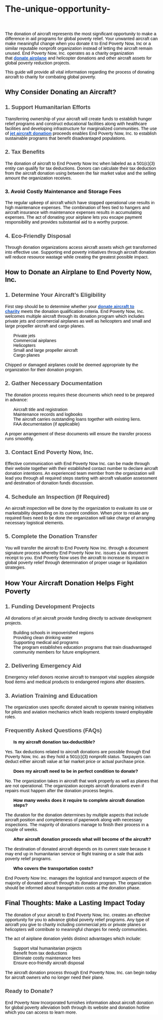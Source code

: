 # The-unique-opportunity-

<div style='text-align: start;color: rgb(0, 0, 0);font-size: medium;font-family: ";'>
    <div aria-labelledby="docs-ml-promotion-aria-label" style="font-family: Arial, Helvetica, sans-serif;">
        <div aria-labelledby="docs-ml-promotion-aria-label" style="font-family: Arial, Helvetica, sans-serif;">
            <div style='text-align: start;color: rgb(0, 0, 0);font-size: medium;font-family: "border-bottom: 1px solid rgb(203, 203, 203);'>
                <div style="font-size: 20px;"><br></div>
            </div>
            <div style='text-align: start;color: rgb(0, 0, 0);font-size: medium;font-family: ";'>
                <div>
                    <div>
                        <div style="color: rgb(255, 255, 255);background-color: rgb(255, 255, 255);">
                            <p style="text-align: left;color: rgb(0, 0, 0);font-size: 11pt;font-family: Arial;">The donation of aircraft represents the most significant opportunity to make a difference in aid programs for global poverty relief. Your unwanted aircraft can make meaningful change when you donate it to End Poverty Now, Inc or a similar reputable nonprofit organization instead of letting the aircraft remain unused. End Poverty Now, Inc. operates as a charity organization that&nbsp;<a href="https://endpovertynowinc.org/" target="_blank" rel="noopener noreferrer"><strong><u><span style="color: rgb(17, 85, 204);">donate airplane</span></u></strong></a><span style="color: rgb(0, 0, 0);font-size: 11pt;font-family: Arial;">&nbsp;and helicopter donations and other aircraft assets for global poverty reduction projects.</span></p>
                            <p style="text-align: left;color: rgb(0, 0, 0);font-size: 11pt;font-family: Arial;"><span style="color: rgb(0, 0, 0);font-size: 11pt;font-family: Arial;">This guide will provide all vital information regarding the process of donating aircraft to charity for combating global poverty.</span></p>
                            <h2 style="text-align: left;color: rgb(0, 0, 0);font-size: 16pt;font-family: Arial;"><strong><span style="color: rgb(0, 0, 0);font-size: 16pt;font-family: Arial;">Why Consider Donating an Aircraft?</span></strong></h2>
                            <h3 style="text-align: left;color: rgb(67, 67, 67);font-size: 14pt;font-family: Arial;"><strong><span style="color: rgb(67, 67, 67);font-size: 14pt;font-family: Arial;">1. Support Humanitarian Efforts</span></strong></h3>
                            <p style="text-align: left;color: rgb(0, 0, 0);font-size: 11pt;font-family: Arial;">Transferring ownership of your aircraft will create funds to establish hunger relief programs and construct educational facilities along with healthcare facilities and developing infrastructure for marginalized communities. The use of&nbsp;<a href="https://endpovertynowinc.org/" target="_blank" rel="noopener noreferrer"><strong><u><span style="color: rgb(17, 85, 204);">jet aircraft donation</span></u></strong></a><span style="color: rgb(0, 0, 0);font-size: 11pt;font-family: Arial;">&nbsp;proceeds enables End Poverty Now, Inc. to establish sustainable programs that benefit disadvantaged populations.</span></p>
                            <h3 style="text-align: left;color: rgb(67, 67, 67);font-size: 14pt;font-family: Arial;"><strong><span style="color: rgb(67, 67, 67);font-size: 14pt;font-family: Arial;">2. Tax Benefits</span></strong></h3>
                            <p style="text-align: left;color: rgb(0, 0, 0);font-size: 11pt;font-family: Arial;"><span style="color: rgb(0, 0, 0);font-size: 11pt;font-family: Arial;">The donation of aircraft to End Poverty Now Inc when labeled as a 501(c)(3) entity can qualify for tax deductions. Donors can calculate their tax deduction from the aircraft donation using between the fair market value and the selling amount the organization receives.</span></p>
                            <h3 style="text-align: left;color: rgb(67, 67, 67);font-size: 14pt;font-family: Arial;"><strong><span style="color: rgb(0, 0, 0);font-size: 13pt;">3. Avoid Costly Maintenance and Storage Fees</span></strong></h3>
                            <p style="text-align: left;color: rgb(0, 0, 0);font-size: 11pt;font-family: Arial;"><span style="color: rgb(0, 0, 0);font-size: 11pt;font-family: Arial;">The regular upkeep of aircraft which have stopped operational use results in high maintenance expenses. The combination of fees tied to hangers and aircraft insurance with maintenance expenses results in accumulating expenses. The act of donating your airplane lets you escape payment responsibility and provides substantial aid to a worthy purpose.</span></p>
                            <h3 style="text-align: left;color: rgb(67, 67, 67);font-size: 14pt;font-family: Arial;"><strong><span style="color: rgb(67, 67, 67);font-size: 14pt;font-family: Arial;">4. Eco-Friendly Disposal</span></strong></h3>
                            <p style="text-align: left;color: rgb(0, 0, 0);font-size: 11pt;font-family: Arial;"><span style="color: rgb(0, 0, 0);font-size: 11pt;font-family: Arial;">Through donation organizations access aircraft assets which get transformed into effective use. Supporting end poverty initiatives through aircraft donation will reduce resource wastage while creating the greatest possible impact.</span></p>
                            <h2 style="text-align: left;color: rgb(0, 0, 0);font-size: 16pt;font-family: Arial;"><strong><span style="color: rgb(0, 0, 0);font-size: 16pt;font-family: Arial;">How to Donate an Airplane to End Poverty Now, Inc.</span></strong></h2>
                            <h3 style="text-align: left;color: rgb(67, 67, 67);font-size: 14pt;font-family: Arial;"><strong><span style="color: rgb(67, 67, 67);font-size: 14pt;font-family: Arial;">1. Determine Your Aircraft&rsquo;s Eligibility</span></strong></h3>
                            <p style="text-align: left;color: rgb(0, 0, 0);font-size: 11pt;font-family: Arial;">First step should be to determine whether your&nbsp;<a href="https://endpovertynowinc.org/" target="_blank" rel="noopener noreferrer"><strong><u><span style="color: rgb(17, 85, 204);">donate aircraft to charity</span></u></strong></a><span style="color: rgb(0, 0, 0);font-size: 11pt;font-family: Arial;">&nbsp;meets the donation qualification criteria. End Poverty Now, Inc. welcomes multiple aircraft through its donation program which includes private jets and commercial airplanes as well as helicopters and small and large propeller aircraft and cargo planes.</span></p>
                            <ul style="list-style-type: none;">
                                <li style="text-align: left;color: rgb(0, 0, 0);font-size: 11pt;font-family: Arial;"><span style="color: rgb(0, 0, 0);font-size: 11pt;font-family: Arial;">Private jets</span></li>
                                <li style="text-align: left;color: rgb(0, 0, 0);font-size: 11pt;font-family: Arial;"><span style="color: rgb(0, 0, 0);font-size: 11pt;font-family: Arial;">Commercial airplanes</span></li>
                                <li style="text-align: left;color: rgb(0, 0, 0);font-size: 11pt;font-family: Arial;"><span style="color: rgb(0, 0, 0);font-size: 11pt;font-family: Arial;">Helicopters</span></li>
                                <li style="text-align: left;color: rgb(0, 0, 0);font-size: 11pt;font-family: Arial;"><span style="color: rgb(0, 0, 0);font-size: 11pt;font-family: Arial;">Small and large propeller aircraft</span></li>
                                <li style="text-align: left;color: rgb(0, 0, 0);font-size: 11pt;font-family: Arial;"><span style="color: rgb(0, 0, 0);font-size: 11pt;font-family: Arial;">Cargo planes</span></li>
                            </ul>
                            <p style="text-align: left;color: rgb(0, 0, 0);font-size: 11pt;font-family: Arial;"><span style="color: rgb(0, 0, 0);font-size: 11pt;font-family: Arial;">Chipped or damaged airplanes could be deemed appropriate by the organization for their donation program.</span></p>
                            <h3 style="text-align: left;color: rgb(67, 67, 67);font-size: 14pt;font-family: Arial;"><strong><span style="color: rgb(67, 67, 67);font-size: 14pt;font-family: Arial;">2. Gather Necessary Documentation</span></strong></h3>
                            <p style="text-align: left;color: rgb(0, 0, 0);font-size: 11pt;font-family: Arial;"><span style="color: rgb(0, 0, 0);font-size: 11pt;font-family: Arial;">The donation process requires these documents which need to be prepared in advance:</span></p>
                            <ul style="list-style-type: none;">
                                <li style="text-align: left;color: rgb(0, 0, 0);font-size: 11pt;font-family: Arial;"><span style="color: rgb(0, 0, 0);font-size: 11pt;font-family: Arial;">Aircraft title and registration</span></li>
                                <li style="text-align: left;color: rgb(0, 0, 0);font-size: 11pt;font-family: Arial;"><span style="color: rgb(0, 0, 0);font-size: 11pt;font-family: Arial;">Maintenance records and logbooks</span></li>
                                <li style="text-align: left;color: rgb(0, 0, 0);font-size: 11pt;font-family: Arial;"><span style="color: rgb(0, 0, 0);font-size: 11pt;font-family: Arial;">The aircraft carries outstanding loans together with existing liens.</span></li>
                                <li style="text-align: left;color: rgb(0, 0, 0);font-size: 11pt;font-family: Arial;"><span style="color: rgb(0, 0, 0);font-size: 11pt;font-family: Arial;">FAA documentation (if applicable)</span></li>
                            </ul>
                            <p style="text-align: left;color: rgb(0, 0, 0);font-size: 11pt;font-family: Arial;"><span style="color: rgb(0, 0, 0);font-size: 11pt;font-family: Arial;">A proper arrangement of these documents will ensure the transfer process runs smoothly.</span></p>
                            <h3 style="text-align: left;color: rgb(67, 67, 67);font-size: 14pt;font-family: Arial;"><strong><span style="color: rgb(67, 67, 67);font-size: 14pt;font-family: Arial;">3. Contact End Poverty Now, Inc.</span></strong></h3>
                            <p style="text-align: left;color: rgb(0, 0, 0);font-size: 11pt;font-family: Arial;"><span style="color: rgb(0, 0, 0);font-size: 11pt;font-family: Arial;">Effective communication with End Poverty Now Inc. can be made through their website together with their established contact number to declare aircraft donation intentions. An experienced team member from the organization will lead you through all required steps starting with aircraft valuation assessment and destination of donation funds discussion.</span></p>
                            <h3 style="text-align: left;color: rgb(67, 67, 67);font-size: 14pt;font-family: Arial;"><strong><span style="color: rgb(67, 67, 67);font-size: 14pt;font-family: Arial;">4. Schedule an Inspection (If Required)</span></strong></h3>
                            <p style="text-align: left;color: rgb(0, 0, 0);font-size: 11pt;font-family: Arial;"><span style="color: rgb(0, 0, 0);font-size: 11pt;font-family: Arial;">An aircraft inspection will be done by the organization to evaluate its use or marketability depending on its current condition. When prior to resale any required fixes need to be done the organization will take charge of arranging necessary logistical elements.</span></p>
                            <h3 style="text-align: left;color: rgb(67, 67, 67);font-size: 14pt;font-family: Arial;"><strong><span style="color: rgb(67, 67, 67);font-size: 14pt;font-family: Arial;">5. Complete the Donation Transfer</span></strong></h3>
                            <p style="text-align: left;color: rgb(0, 0, 0);font-size: 11pt;font-family: Arial;"><span style="color: rgb(0, 0, 0);font-size: 11pt;font-family: Arial;">You will transfer the aircraft to End Poverty Now Inc. through a document signature process whereby End Poverty Now Inc. issues a tax document receipt to you. End Poverty Now uses the aircraft to increase its impact in global poverty relief through determination of proper usage or liquidation strategies.</span></p>
                            <h2 style="text-align: left;color: rgb(0, 0, 0);font-size: 16pt;font-family: Arial;"><strong><span style="font-size: 17pt;">How Your Aircraft Donation Helps Fight Poverty</span></strong></h2>
                            <h3 style="text-align: left;color: rgb(67, 67, 67);font-size: 14pt;font-family: Arial;"><strong><span style="color: rgb(67, 67, 67);font-size: 14pt;font-family: Arial;">1. Funding Development Projects</span></strong></h3>
                            <p style="text-align: left;color: rgb(0, 0, 0);font-size: 11pt;font-family: Arial;"><span style="color: rgb(0, 0, 0);font-size: 11pt;font-family: Arial;">All donations of jet aircraft provide funding directly to activate development projects.</span></p>
                            <ul style="list-style-type: none;">
                                <li style="text-align: left;color: rgb(0, 0, 0);font-size: 11pt;font-family: Arial;"><span style="color: rgb(0, 0, 0);font-size: 11pt;font-family: Arial;">Building schools in impoverished regions</span></li>
                                <li style="text-align: left;color: rgb(0, 0, 0);font-size: 11pt;font-family: Arial;"><span style="color: rgb(0, 0, 0);font-size: 11pt;font-family: Arial;">Providing clean drinking water</span></li>
                                <li style="text-align: left;color: rgb(0, 0, 0);font-size: 11pt;font-family: Arial;"><span style="color: rgb(0, 0, 0);font-size: 11pt;font-family: Arial;">Supporting medical aid programs</span></li>
                                <li style="text-align: left;color: rgb(0, 0, 0);font-size: 11pt;font-family: Arial;"><span style="color: rgb(0, 0, 0);font-size: 11pt;font-family: Arial;">The program establishes education programs that train disadvantaged community members for future employment.</span></li>
                            </ul>
                            <h3 style="text-align: left;color: rgb(67, 67, 67);font-size: 14pt;font-family: Arial;"><strong><span style="color: rgb(67, 67, 67);font-size: 14pt;font-family: Arial;">2. Delivering Emergency Aid</span></strong></h3>
                            <p style="text-align: left;color: rgb(0, 0, 0);font-size: 11pt;font-family: Arial;"><span style="color: rgb(0, 0, 0);font-size: 11pt;font-family: Arial;">Emergency relief donors receive aircraft to transport vital supplies alongside food items and medical products to endangered regions after disasters.</span></p>
                            <h3 style="text-align: left;color: rgb(67, 67, 67);font-size: 14pt;font-family: Arial;"><strong><span style="color: rgb(67, 67, 67);font-size: 14pt;font-family: Arial;">3. Aviation Training and Education</span></strong></h3>
                            <p style="text-align: left;color: rgb(0, 0, 0);font-size: 11pt;font-family: Arial;"><span style="color: rgb(0, 0, 0);font-size: 11pt;font-family: Arial;">The organization uses specific donated aircraft to operate training initiatives for pilots and aviation mechanics which leads recipients toward employable roles.</span></p>
                            <h3 style="text-align: left;color: rgb(67, 67, 67);font-size: 14pt;font-family: Arial;"><strong><span style="color: rgb(67, 67, 67);font-size: 14pt;font-family: Arial;">Frequently Asked Questions (FAQs)</span></strong></h3>
                            <ol start="1" style="list-style-type: none;">
                                <li style="text-align: left;color: rgb(0, 0, 0);font-size: 11pt;font-family: Arial;"><strong><span style="color: rgb(0, 0, 0);font-size: 11pt;font-family: Arial;">Is my aircraft donation tax-deductible?</span></strong></li>
                            </ol>
                            <p style="text-align: left;color: rgb(0, 0, 0);font-size: 11pt;font-family: Arial;"><span style="color: rgb(0, 0, 0);font-size: 11pt;font-family: Arial;">Yes. Tax deductions related to aircraft donations are possible through End Poverty Now, Inc. as they hold a 501(c)(3) nonprofit status. Taxpayers can deduct either aircraft value at fair market price or actual purchase price.</span></p>
                            <ol start="2" style="list-style-type: none;">
                                <li style="text-align: left;color: rgb(0, 0, 0);font-size: 11pt;font-family: Arial;"><strong><span style="color: rgb(0, 0, 0);font-size: 11pt;font-family: Arial;">Does my aircraft need to be in perfect condition to donate?</span></strong></li>
                            </ol>
                            <p style="text-align: left;color: rgb(0, 0, 0);font-size: 11pt;font-family: Arial;"><span style="color: rgb(0, 0, 0);font-size: 11pt;font-family: Arial;">No. The organization takes in aircraft that work properly as well as planes that are not operational. The organization accepts aircraft donations even if repairs must happen after the donation process begins.</span></p>
                            <ol start="3" style="list-style-type: none;">
                                <li style="text-align: left;color: rgb(0, 0, 0);font-size: 11pt;font-family: Arial;"><strong><span style="color: rgb(0, 0, 0);font-size: 11pt;font-family: Arial;">How many weeks does it require to complete aircraft donation steps?</span></strong></li>
                            </ol>
                            <p style="text-align: left;color: rgb(0, 0, 0);font-size: 11pt;font-family: Arial;"><span style="color: rgb(0, 0, 0);font-size: 11pt;font-family: Arial;">The duration for the donation determines by multiple aspects that include aircraft position and completeness of paperwork along with necessary inspections. The majority of donations manage to finish their process in a couple of weeks.</span></p>
                            <ol start="4" style="list-style-type: none;">
                                <li style="text-align: left;color: rgb(0, 0, 0);font-size: 11pt;font-family: Arial;"><strong><span style="color: rgb(0, 0, 0);font-size: 11pt;font-family: Arial;">After aircraft donation proceeds what will become of the aircraft?</span></strong></li>
                            </ol>
                            <p style="text-align: left;color: rgb(0, 0, 0);font-size: 11pt;font-family: Arial;"><span style="color: rgb(0, 0, 0);font-size: 11pt;font-family: Arial;">The destination of donated aircraft depends on its current state because it may end up in humanitarian service or flight training or a sale that aids poverty relief programs.</span></p>
                            <ol start="5" style="list-style-type: none;">
                                <li style="text-align: left;color: rgb(0, 0, 0);font-size: 11pt;font-family: Arial;"><strong><span style="color: rgb(0, 0, 0);font-size: 11pt;font-family: Arial;">Who covers the transportation costs?</span></strong></li>
                            </ol>
                            <p style="text-align: left;color: rgb(0, 0, 0);font-size: 11pt;font-family: Arial;"><span style="color: rgb(0, 0, 0);font-size: 11pt;font-family: Arial;">End Poverty Now Inc. manages the logistical and transport aspects of the majority of donated aircraft through its donation program. The organization should be informed about transportation costs at the donation phase.</span></p>
                            <h2 style="text-align: left;color: rgb(0, 0, 0);font-size: 16pt;font-family: Arial;"><strong><span style="color: rgb(0, 0, 0);font-size: 16pt;font-family: Arial;">Final Thoughts: Make a Lasting Impact Today</span></strong></h2>
                            <p style="text-align: left;color: rgb(0, 0, 0);font-size: 11pt;font-family: Arial;"><span style="color: rgb(0, 0, 0);font-size: 11pt;font-family: Arial;">The donation of your aircraft to End Poverty Now, Inc. creates an effective opportunity for you to advance global poverty relief programs. Any type of aircraft you give to charity including commercial jets or private planes or helicopters will contribute to meaningful changes for needy communities.</span></p>
                            <p style="text-align: left;color: rgb(0, 0, 0);font-size: 11pt;font-family: Arial;"><span style="color: rgb(0, 0, 0);font-size: 11pt;font-family: Arial;">The act of airplane donation yields distinct advantages which include:</span></p>
                            <ul style="list-style-type: none;">
                                <li style="text-align: left;color: rgb(0, 0, 0);font-size: 11pt;font-family: Arial;"><span style="color: rgb(0, 0, 0);font-size: 11pt;font-family: Arial;">Support vital humanitarian projects</span></li>
                                <li style="text-align: left;color: rgb(0, 0, 0);font-size: 11pt;font-family: Arial;"><span style="color: rgb(0, 0, 0);font-size: 11pt;font-family: Arial;">Benefit from tax deductions</span></li>
                                <li style="text-align: left;color: rgb(0, 0, 0);font-size: 11pt;font-family: Arial;"><span style="color: rgb(0, 0, 0);font-size: 11pt;font-family: Arial;">Eliminate costly maintenance fees</span></li>
                                <li style="text-align: left;color: rgb(0, 0, 0);font-size: 11pt;font-family: Arial;"><span style="color: rgb(0, 0, 0);font-size: 11pt;font-family: Arial;">Ensure eco-friendly aircraft disposal</span></li>
                            </ul>
                            <p style="text-align: left;color: rgb(0, 0, 0);font-size: 11pt;font-family: Arial;"><span style="color: rgb(0, 0, 0);font-size: 11pt;font-family: Arial;">The aircraft donation process through End Poverty Now, Inc. can begin today for aircraft owners who no longer need their plane.</span></p>
                            <h3 style="text-align: left;color: rgb(67, 67, 67);font-size: 14pt;font-family: Arial;"><strong><span style="color: rgb(67, 67, 67);font-size: 14pt;font-family: Arial;">Ready to Donate?</span></strong></h3>
                            <p style="text-align: left;color: rgb(0, 0, 0);font-size: 11pt;font-family: Arial;"><span style="color: rgb(0, 0, 0);font-size: 11pt;font-family: Arial;">End Poverty Now Incorporated furnishes information about aircraft donation for global poverty alleviation both through its website and donation hotline which you can access to learn more.</span></p>
                        </div>
                    </div>
                </div>
            </div>
        </div>
    </div>
</div>
